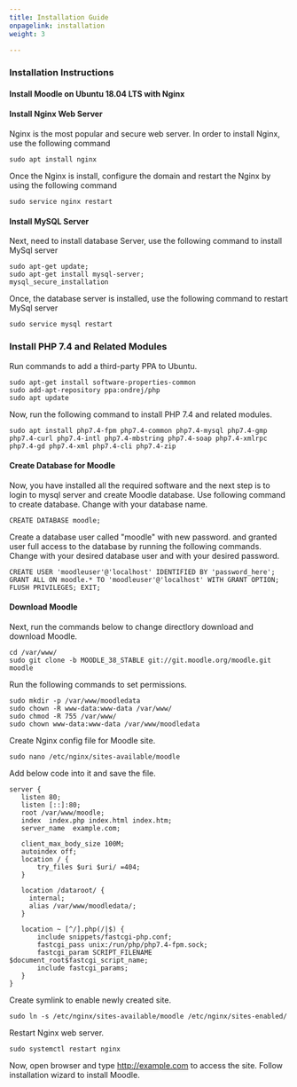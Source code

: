 ```yaml
---
title: Installation Guide
onpagelink: installation
weight: 3

---
```


### **Installation Instructions**

#### **Install Moodle on Ubuntu 18.04 LTS with Nginx**

#### Install Nginx Web Server

Nginx is the most popular and secure web server. In order to install Nginx, use the following command

 ```
 sudo apt install nginx 
```

Once the Nginx is install, configure the domain and restart the Nginx by using the following command

 ```
 sudo service nginx restart 
```

#### Install MySQL Server

Next, need to install database Server, use the following command to install MySql server

 ```
sudo apt-get update;  
sudo apt-get install mysql-server; 
mysql_secure_installation 
```

Once, the database server is installed, use the following command to restart MySql server

 ```
sudo service mysql restart 
```

### Install PHP 7.4 and Related Modules

Run commands to add a third-party PPA to Ubuntu.

 ```
sudo apt-get install software-properties-common
sudo add-apt-repository ppa:ondrej/php
sudo apt update
```

Now, run the following command to install PHP 7.4 and related modules.

 ```
sudo apt install php7.4-fpm php7.4-common php7.4-mysql php7.4-gmp php7.4-curl php7.4-intl php7.4-mbstring php7.4-soap php7.4-xmlrpc php7.4-gd php7.4-xml php7.4-cli php7.4-zip
```

#### Create Database for Moodle

Now, you have installed all the required software and the next step is to login to mysql server and create Moodle database. Use following command to create database. Change with your database name.

 ```
CREATE DATABASE moodle; 
```

Create a database user called "moodle" with new password. and granted user full access to the database by running the following commands. Change with your desired database user and with your desired password.

 ```
CREATE USER 'moodleuser'@'localhost' IDENTIFIED BY 'password_here'; 
GRANT ALL ON moodle.* TO 'moodleuser'@'localhost' WITH GRANT OPTION;
FLUSH PRIVILEGES; EXIT;
```

#### Download Moodle

Next, run the commands below to change directlory download and download Moodle.

 ```
cd /var/www/
sudo git clone -b MOODLE_38_STABLE git://git.moodle.org/moodle.git moodle

```

Run the following commands to set permissions.

 ```
sudo mkdir -p /var/www/moodledata
sudo chown -R www-data:www-data /var/www/
sudo chmod -R 755 /var/www/
sudo chown www-data:www-data /var/www/moodledata

```

Create Nginx config file for Moodle site.

 ```
sudo nano /etc/nginx/sites-available/moodle

```

Add below code into it and save the file.

 ```
server {
    listen 80;
    listen [::]:80;
    root /var/www/moodle;
    index  index.php index.html index.htm;
    server_name  example.com;

    client_max_body_size 100M;
    autoindex off;
    location / {
        try_files $uri $uri/ =404;
    }

    location /dataroot/ {
      internal;
      alias /var/www/moodledata/;
    }

    location ~ [^/].php(/|$) {
        include snippets/fastcgi-php.conf;
        fastcgi_pass unix:/run/php/php7.4-fpm.sock;
        fastcgi_param SCRIPT_FILENAME $document_root$fastcgi_script_name;
        include fastcgi_params;
    }
}

```

Create symlink to enable newly created site.

 ```
sudo ln -s /etc/nginx/sites-available/moodle /etc/nginx/sites-enabled/

```

Restart Nginx web server.

 ```
sudo systemctl restart nginx

```

Now, open browser and type http://example.com to access the site. Follow installation wizard to install Moodle.
